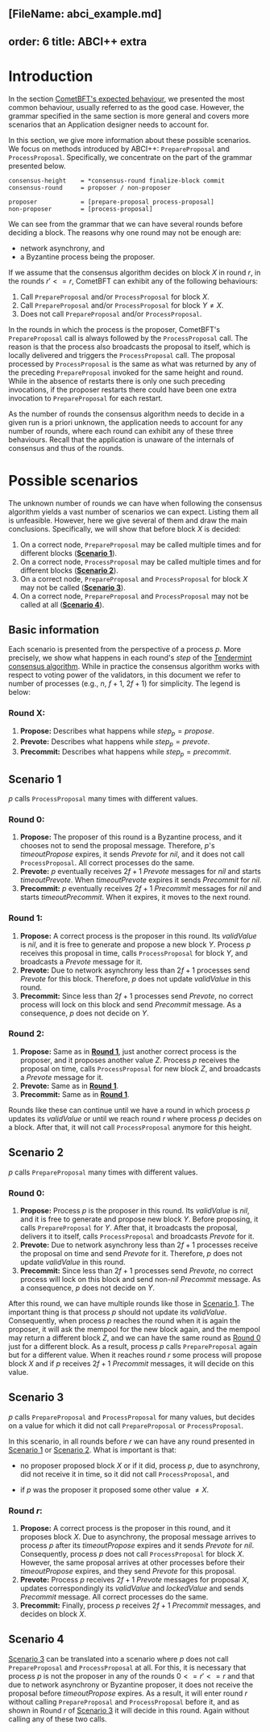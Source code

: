 [FileName: abci_example.md]
---
order: 6
title: ABCI++ extra
---
# Introduction

In the section [CometBFT's expected behaviour](./abci++_comet_expected_behavior.md#valid-method-call-sequences),
we presented the most common behaviour, usually referred to as the good case.
However, the grammar specified in the same section is more general and covers more scenarios
that an Application designer needs to account for.

In this section, we give more information about these possible scenarios. We focus on methods
introduced by ABCI++: `PrepareProposal` and `ProcessProposal`. Specifically, we concentrate
on the part of the grammar presented below.  

```abnf
consensus-height    = *consensus-round finalize-block commit
consensus-round     = proposer / non-proposer

proposer            = [prepare-proposal process-proposal]
non-proposer        = [process-proposal]
```

We can see from the grammar that we can have several rounds before deciding a block. The reasons
why one round may not be enough are:

* network asynchrony, and
* a Byzantine process being the proposer.

If we assume that the consensus algorithm decides on block $X$ in round $r$, in the rounds
$r' <= r$, CometBFT can exhibit any of the following behaviours:

1. Call `PrepareProposal` and/or `ProcessProposal` for block $X$.
1. Call `PrepareProposal` and/or `ProcessProposal` for block $Y \neq X$.
1. Does not call `PrepareProposal` and/or `ProcessProposal`.

In the rounds in which the process is the proposer, CometBFT's `PrepareProposal` call is always followed by the
`ProcessProposal` call. The reason is that the process also broadcasts the proposal to itself, which is locally delivered and triggers the `ProcessProposal` call.
The proposal processed by `ProcessProposal` is the same as what was returned by any of the preceding `PrepareProposal` invoked for the same height and round.
While in the absence of restarts there is only one such preceding invocations, if the proposer restarts there could have been one extra invocation to `PrepareProposal` for each restart.

As the number of rounds the consensus algorithm needs to decide in a given run is a priori unknown, the
application needs to account for any number of rounds, where each round can exhibit any of these three
behaviours. Recall that the application is unaware of the internals of consensus and thus of the rounds.

# Possible scenarios
The unknown number of rounds we can have when following the consensus algorithm yields a vast number of 
scenarios we can expect. Listing them all is unfeasible. However, here we give several of them and draw the 
main conclusions. Specifically, we will show that before block $X$ is decided:
    
1. On a correct node, `PrepareProposal` may be called multiple times and for different blocks ([**Scenario 1**](#scenario-1)). 
1. On a correct node, `ProcessProposal` may be called multiple times and for different blocks ([**Scenario 2**](#scenario-2)).
1. On a correct node, `PrepareProposal` and `ProcessProposal` for block $X$ may not be called ([**Scenario 3**](#scenario-3)).
1. On a correct node, `PrepareProposal` and `ProcessProposal` may not be called at all ([**Scenario 4**](#scenario-4)).


## Basic information

Each scenario is presented from the perspective of a process $p$. More precisely, we show what happens in 
each round's $step$ of the [Tendermint consensus algorithm](https://arxiv.org/pdf/1807.04938.pdf). While in 
practice the consensus algorithm works with respect to voting power of the validators, in this document 
we refer to number of processes (e.g., $n$, $f+1$, $2f+1$) for simplicity. The legend is below: 

### Round X:

1. **Propose:** Describes what happens while $step_p = propose$.
1. **Prevote:** Describes what happens while $step_p = prevote$.
1. **Precommit:** Describes what happens while $step_p = precommit$.

## Scenario 1

$p$ calls `ProcessProposal` many times with different values.

### Round 0:
    
1. **Propose:** The proposer of this round is a Byzantine process, and it chooses not to send the proposal 
message. Therefore, $p$'s $timeoutPropose$ expires, it sends $Prevote$ for $nil$, and it does not call 
`ProcessProposal`. All correct processes do the same. 
1. **Prevote:** $p$ eventually receives $2f+1$ $Prevote$ messages for $nil$ and starts $timeoutPrevote$. 
When $timeoutPrevote$ expires it sends $Precommit$ for $nil$. 
1. **Precommit:** $p$ eventually receives $2f+1$ $Precommit$ messages for $nil$ and starts $timeoutPrecommit$. 
When it expires, it moves to the next round. 
    
### Round 1: 

1. **Propose:** A correct process is the proposer in this round. Its $validValue$ is $nil$, and it is free 
to generate and propose a new block $Y$. Process $p$ receives this proposal in time, calls `ProcessProposal` 
for block $Y$, and broadcasts a $Prevote$ message for it. 
1. **Prevote:** Due to network asynchrony less than $2f+1$ processes send $Prevote$ for this block. 
Therefore, $p$ does not update $validValue$ in this round. 
1. **Precommit:** Since less than $2f+1$ processes send $Prevote$, no correct process will lock on this 
block and send $Precommit$ message. As a consequence, $p$ does not decide on $Y$. 

### Round 2: 

1. **Propose:** Same as in [**Round 1**](#round-1), just another correct process is the proposer, and it 
proposes another value $Z$. Process $p$ receives the proposal on time, calls `ProcessProposal` for new block 
$Z$, and broadcasts a $Prevote$ message for it. 
1. **Prevote:** Same as in [**Round 1**](#round-1).
1. **Precommit:** Same as in [**Round 1**](#round-1).


Rounds like these can continue until we have a round in which process $p$ updates its $validValue$ or until 
we reach round $r$ where process $p$ decides on a block. After that, it will not call `ProcessProposal` 
anymore for this height. 

## Scenario 2 

$p$ calls `PrepareProposal` many times with different values.

### Round 0: 

1. **Propose:** Process $p$ is the proposer in this round. Its $validValue$ is $nil$, and it is free to 
generate and propose new block $Y$. Before proposing, it calls `PrepareProposal` for $Y$. After that, it 
broadcasts the proposal, delivers it to itself, calls `ProcessProposal` and broadcasts $Prevote$ for it. 
1. **Prevote:** Due to network asynchrony less than $2f+1$ processes receive the proposal on time and send 
$Prevote$ for it. Therefore, $p$ does not update $validValue$ in this round. 
1. **Precommit:** Since less than $2f+1$ processes send $Prevote$, no correct process will lock on this 
block and send non-$nil$ $Precommit$ message. As a consequence, $p$ does not decide on $Y$. 

After this round, we can have multiple rounds like those in [Scenario 1](#scenario-1). The important thing 
is that process $p$ should not update its $validValue$. Consequently, when process $p$ reaches the round 
when it is again the proposer, it will ask the mempool for the new block again, and the mempool may return a 
different block $Z$, and we can have the same round as [Round 0](#round-0-1) just for a different block. As 
a result, process $p$ calls `PrepareProposal` again but for a different value. When it reaches round $r$ 
some process will propose block $X$ and if $p$ receives $2f+1$ $Precommit$ messages, it will decide on this 
value. 


## Scenario 3

$p$ calls `PrepareProposal` and `ProcessProposal` for many values, but decides on a value for which it did
not call `PrepareProposal` or `ProcessProposal`.

In this scenario, in all rounds before $r$ we can have any round presented in [Scenario 1](#scenario-1) or
[Scenario 2](#scenario-2). What is important is that:

* no proposer proposed block $X$ or if it did, process $p$, due to asynchrony, did not receive it in time,
so it did not call `ProcessProposal`, and

* if $p$ was the proposer it proposed some other value $\neq X$.

### Round $r$:

1. **Propose:** A correct process is the proposer in this round, and it proposes block $X$. 
Due to asynchrony, the proposal message arrives to process $p$ after its $timeoutPropose$
expires and it sends $Prevote$ for $nil$. Consequently, process $p$ does not call
`ProcessProposal` for block $X$. However, the same proposal arrives at other processes
before their $timeoutPropose$ expires, and they send $Prevote$ for this proposal.
1. **Prevote:** Process $p$ receives $2f+1$ $Prevote$ messages for proposal $X$, updates correspondingly its 
$validValue$ and $lockedValue$ and sends $Precommit$ message. All correct processes do the same. 
1. **Precommit:** Finally, process $p$ receives $2f+1$ $Precommit$ messages, and decides on block $X$. 



## Scenario 4

[Scenario 3](#scenario-3) can be translated into a scenario where $p$ does not call `PrepareProposal` and 
`ProcessProposal` at all. For this, it is necessary that process $p$ is not the proposer in any of the 
rounds $0 <= r' <= r$ and that due to network asynchrony or Byzantine proposer, it does not receive the 
proposal before $timeoutPropose$ expires. As a result, it will enter round $r$ without calling 
`PrepareProposal` and `ProcessProposal` before it, and as shown in Round $r$ of [Scenario 3](#scenario-3) it 
will decide in this round. Again without calling any of these two calls.  

